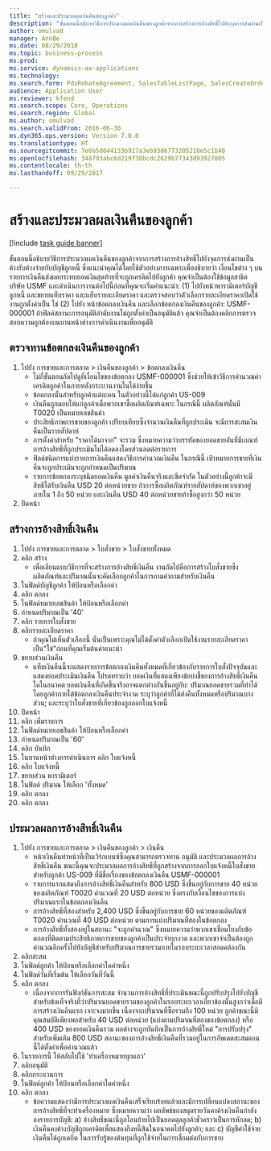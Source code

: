 ```yaml
--- 
title: "สร้างและประมวลผลเงินคืนของลูกค้า"
description: "ขั้นตอนนี้อธิบายวิธีการประมวลผลเงินคืนของลูกค้าจากการสร้างการอ้างสิทธิ์ไปยังจุดการส่งผ่านเป็นค้างรับค้างจ่ายกับบัญชีลูกหนี้ "
author: omulvad
manager: AnnBe
ms.date: 08/29/2018
ms.topic: business-process
ms.prod: 
ms.service: dynamics-ax-applications
ms.technology: 
ms.search.form: PdsRebateAgreement, SalesTableListPage, SalesCreateOrder, SalesTable, MCRPriceHistory, SalesEditLines,  PdsRebateTableListPage
audience: Application User
ms.reviewer: kfend
ms.search.scope: Core, Operations
ms.search.region: Global
ms.author: omulvad
ms.search.validFrom: 2016-06-30
ms.dyn365.ops.version: Version 7.0.0
ms.translationtype: HT
ms.sourcegitcommit: 7e0a5d044133b917a3eb9386773205218e5c1b40
ms.openlocfilehash: 348793abc6d219f38bcdc2629b77343d93927005
ms.contentlocale: th-th
ms.lasthandoff: 09/29/2017

---
```

# <a name="generate-and-process-customer-rebates"></a>สร้างและประมวลผลเงินคืนของลูกค้า

[!include [task guide banner](../../includes/task-guide-banner.md)]

ขั้นตอนนี้อธิบายวิธีการประมวลผลเงินคืนของลูกค้าจากการสร้างการอ้างสิทธิ์ไปยังจุดการส่งผ่านเป็นค้างรับค้างจ่ายกับบัญชีลูกหนี้  ซึ่งแนะนำคุณได้โดยใช้ตัวอย่างการเฉพาะเพื่ออธิบายว่า เงื่อนไขต่าง ๆ บนรายการเงินคืนส่งผลกระทบยอดเงินสุดท้ายที่จะถูกเครดิตไปยังลูกค้า คุณจำเป็นต้องใช้ข้อมูลสาธิตบริษัท USMF และดำเนินการงานต่อไปนี้ก่อนที่คุณจะเริ่มคำแนะนำ: (1) ไปยังหน้าพารามิเตอร์บัญชีลูกหนี้ และขยายแท็บราคา และแท็บรายละเอียดราคา และตรวจสอบว่าตัวเลือกรายละเอียดราคาเปิดใช้งานถูกตั้งค่าเป็น ใช่ (2) ไปยัง หน้าข้อตกลงเงินคืน และเลือกข้อตกลงเงินคืนของลูกค้า: USMF-000001 ถ้าฟิลด์สถานะการอนุมัติลำดับงานไม่ถูกตั้งค่าเป็นอนุมัติแล้ว คุณจำเป็นต้องคลิกการตรวจสอบความถูกต้องบนบานหน้าต่างการดำเนินงานเพื่ออนุมัติ


## <a name="review-a-customer-rebate-agreement"></a>ตรวจทานข้อตกลงเงินคืนของลูกค้า
1. ไปยัง การขายและการตลาด > เงินคืนของลูกค้า > ข้อตกลงเงินคืน
    * ไม่กี่ขั้นตอนถัดไปดูที่เงื่อนไขของข้อตกลง USMF-000001 ซึ่งช่วยให้เข้าวิธีการคำนวณค่าเครดิตลูกค้าในภายหลังกระบวนงานในได้ง่ายขึ้น  
    * ข้อตกลงนั้นสำหรับลูกค้าแต่ละคน ในตัวอย่างนี้ได้แก่ลูกค้า US-009  
    * เงินคืนถูกมอบให้แก่ลูกค้าเมื่อพวกเขาซื้อผลิตภัณฑ์เฉพาะ  ในกรณีนี้ ผลิตภัณฑ์นั้นมี T0020 เป็นหมายเลขสินค้า   
    * ประสิทธิภาพการขายของลูกค้า เปรียบเทียบซึ้งจำนวนเงินคืนที่ถูกประเมิน จะมีการสะสมเงินคืนเป็นรายสัปดาห์  
    * การตั้งค่าสำหรับ "ราคาได้มาจาก" จะรวม ซึ่งหมายความว่าบรรทัดของยอดขายอันที่มีเกณฑ์การอ้างสิทธิ์ที่ถูกประเมินไม่ได้ลดลงโดยส่วนลดต่อรายการ  
    * ฟิลด์ชนิดการแบ่งรายการเงินคืนแสดงวิธีการคำนวณเงินคืน  ในกรณีนี้ เป้าหมายการขายที่เงินคืนจะถูกประเมินจะถูกกำหนดเป็นปริมาณ   
    * รายการข้อตกลงระบุชนิดยอดเงินคืน มูลค่าเงินคืนจริงและขีดจำกัด  ในตัวอย่างนี้ลูกค้าจะมีสิทธิได้รับเงินคืน USD 20 ต่อหน่วยขาย ถ้าการซื้อผลิตภัณฑ์รายสัปดาห์ของพวกเขาอยู่ภายใน 1 ถึง 50 หน่วย และเงินคืน USD 40 ต่อหน่วยขายถ้าซื้อสูงกว่า 50 หน่วย  
2. ปิดหน้า

## <a name="generate-rebate-claims"></a>สร้างการอ้างสิทธิ์เงินคืน
1. ไปยัง การขายและการตลาด > ใบสั่งขาย > ใบสั่งขายทั้งหมด
2. คลิก สร้าง
    * เพื่อเลียนแบบวิธีการที่จะสร้างการอ้างสิทธิ์เงินคืน งานถัดไปคือการสร้างใบสั่งขายซึ่งผลิตภัณฑ์และปริมาณนั้นจะคัดเลือกลูกค้าในการถามคำถามสำหรับเงินคืน  
3. ในฟิลด์บัญชีลูกค้า ให้ป้อนหรือเลือกค่า
4. คลิก ตกลง
5. ในฟิลด์หมายเลขสินค้า ให้ป้อนหรือเลือกค่า
6. กำหนดปริมาณเป็น '40'
7. คลิก รายการใบสั่งขาย
8. คลิกรายละเอียดราคา
    * ถ้าคุณไม่เห็นตัวเลือกนี้ นั่นเป็นเพราะคุณไม่ได้ตั้งค่าตัวเลือกเปิดใช้งานรายละเอียดราคาเป็น"ใช่"ก่อนที่คุณเริ่มต้นคำแนะนำ  
9. ขยายส่วนเงินคืน
    * แท็บเงินคืนนี้จะแสดงรายการข้อตกลงเงินคืนทั้งหมดที่เกี่ยวข้องกับรายการใบสั่งปัจจุบันและแสดงยอดประเมินเงินคืน  โปรดทราบว่า ยอดเงินที่แสดงเพียงข้อบ่งชี้ของการอ้างสิทธิ์เงินคืนใดในอนาคต ยอดเงินคืนที่เกิดขึ้นจริงอาจแตกต่างกันขึ้นอยู่กับ: ปริมาณยอดขายรวมที่ทำได้ โดยลูกค้าภายใต้ข้อตกลงเงินคืนประจำงวด ระบุว่าลูกค้าที่ได้ส่งคืนทั้งหมดหรือปริมาณบางส่วน; และระบุว่าใบสั่งขายที่เกี่ยวข้องถูกออกใบแจ้งหนี้  
10. ปิดหน้า
11. คลิก เพิ่มรายการ
12. ในฟิลด์หมายเลขสินค้า ให้ป้อนหรือเลือกค่า
13. กำหนดปริมาณเป็น '60'
14. คลิก บันทึก
15. ในบานหน้าต่างการดำเนินการ คลิก ใบแจ้งหนี้
16. คลิก ใบแจ้งหนี้
17. ขยายส่วน พารามิเตอร์
18. ในฟิลด์ ปริมาณ ให้เลือก 'ทั้งหมด'
19. คลิก ตกลง
20. คลิก ตกลง

## <a name="process-rebate-claims"></a>ประมวลผลการอ้างสิทธิ์เงินคืน
1. ไปยัง การขายและการตลาด > เงินคืนของลูกค้า > เงินคืน
    * หน้าเงินคืนทำหน้าที่เป็นเวิร์กเบนซ์ซึ่งคุณสามารถตรวจทาน อนุมัติ และประมวลผลการอ้างสิทธิ์เงินคืน  ขณะนี้คุณจะประมวลผลการอ้างสิทธิ์ที่ถูกสร้างจากการออกใบแจ้งหนี้ใบสั่งขายสำหรับลูกค้า US-009 ที่มีชื่อเรื่องของข้อตกลงเงินคืน USMF-000001   
    * รายการแรกแสดงถึงการอ้างสิทธิ์เงินคืนสำหรับ 800 USD ซึ่งขึ้นอยู่กับการขาย 40 หน่วยของผลิตภัณฑ์ T0020 คำนวณที่ 20 USD ต่อหน่วย  ซึ่งตรงกับเงื่อนไขของการแบ่งปริมาณแรกในข้อตกลงเงินคืน  
    * การอ้างสิทธิ์ที่สองสำหรับ 2,400 USD ซึ่งขึ้นอยู่กับการขาย 60 หน่วยของผลิตภัณฑ์ T0020 คำนวณที่ 40 USD ต่อหน่วย ตามการแบ่งปริมาณที่สองในข้อตกลง  
    * การอ้างสิทธิ์ทั้งสองอยู่ในสถานะ "จะถูกคำนวณ"  ซึ่งหมายความว่าพวกเขาเชื่อมโยงกับข้อตกลงที่ติดตามประสิทธิภาพการขายของลูกค้าเป็นประจำทุกงวด และพวกเขาจำเป็นต้องถูกคำนวณอีกครั้งไปยังบัญชีสำหรับปริมาณการขายรวมภายในรอบระยะเวลาสอดคล้องกัน   
2. คลิกสะสม
3. ในฟิลด์ลูกค้า ให้ป้อนหรือเลือกค่าใดค่าหนึ่ง
4. ในฟิลด์วันที่เริ่มต้น ให้เลือกวันที่วันนี้
5. คลิก ตกลง
    * เนื่องจากการรันฟังก์ชันการสะสม จำนวนการอ้างสิทธิ์ที่ประเมินขณะนี้ถูกปรับปรุงไปยังบัญชีสำหรับข้อเท็จจริงที่ว่าปริมาณยอดขายรวมของลูกค้าในรอบระยะเวลาเกี่ยวข้องนั้นสูงกว่าเมื่อมีการสร้างเงินคืนแรก  เจาะจงมากขึ้น เนื่องจากปริมาณที่ซื้อรวมถึง 100 หน่วย ลูกค้าขณะนี้มีคุณสมบัติเพียงพอสำหรับ 40 USD ต่อหน่วย (แบ่งตามปริมาณที่สองของข้อตกลง) หรือ 400 USD ของยอดเงินคืนรวม ผลต่างจะถูกบันทึกเป็นการอ้างสิทธิ์ใหม่ "การปรับปรุง" สำหรับเพิ่มเติม 800 USD สถานะของการอ้างสิทธิ์เงินคืนที่รวมอยู่ในการอัพเดตสะสมตอนนี้ได้ตั้งค่าเพื่อคำนวณแล้ว   
6. ในรายการนี้ ให้สลับไปใช้ 'ทำเครื่องหมายทุกแถว'
7. คลิกอนุมัติ
8. คลิกกระบวนการ
9. ในฟิลด์ลูกค้า ให้ป้อนหรือเลือกค่าใดค่าหนึ่ง
10. คลิก ตกลง
    * ข้อความแสดงว่ามีการประมวลผลเงินคืนเสร็จเรียบร้อยแล้วและมีการเปลี่ยนแปลงสถานะของการอ้างสิทธิ์ที่จะทำเครื่องหมาย  ซึ่งหมายความว่า ผลลัพธ์ของสมุดรายวันคงค้างเงินคืนกำลังลงรายการบัญชี: a) อ้างสิทธิ์ขณะนี้ถูกโอนย้ายไปเป็นยอดดุลลูกค้าชั่วคราวเป็นการหักลด; b) เงินคืนคงค้างบัญชีถูกเครดิตเพื่อแสดงถึงหนี้สินในอนาคตไปยังลูกค้า; และ c) บัญชีค่าใช้จ่ายเงินคืนได้ถูกเดบิต ในการรับรู้ของต้นทุนที่ถูกใช้จ่ายในการเชื่อมต่อกับการขาย   


